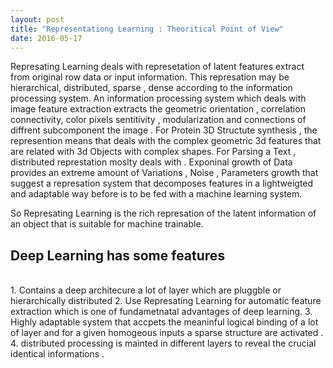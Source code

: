 ```yaml
---
layout: post
title: "Representationg Learning : Theoritical Point of View"
date: 2016-05-17
---
```


Represating Learning deals with represetation of latent features extract from original row data or input information. This represation may be hierarchical, distributed, sparse , dense according to the information processing  system.  An information processing system which deals with image feature extraction  extracts the geometric orientation , correlation connectivity, color pixels sentitivity , modularization and connections of diffrent subcomponent the image . For Protein 3D Structute synthesis , the represention means that deals with the complex geometric 3d features that are related with 3d Objects with complex shapes. For Parsing a Text , distributed represtation  moslty deals with .
Exponinal growth of Data provides an extreme amount of Variations , Noise , Parameters growth that suggest a  represation system that decomposes features  in a lightweigted and adaptable way before is to be fed with a machine learning system.  

So Represating Learning is the rich represation of the latent information of an object that is suitable for  machine trainable.


<h2>Deep Learning has some features</h2><br>
1. Contains  a deep architecure a lot of layer which are pluggble or hierarchically distributed 
2. Use Represating Learning for automatic feature extraction which is one of fundametnatal advantages of deep learning.
3. Highly adaptable system that accpets the meaninful logical binding of a lot of layer and for a given homogeous inputs a sparse structure are activated .
4. distributed processing is mainted in different layers to  reveal the crucial identical informations .